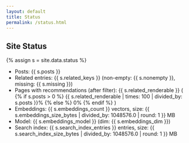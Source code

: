 ```yaml
---
layout: default
title: Status
permalink: /status.html
---
```


<h2>Site Status</h2>

{% assign s = site.data.status %}
<ul>
  <li>Posts: {{ s.posts }}</li>
  <li>Related entries: {{ s.related_keys }} (non-empty: {{ s.nonempty }}, missing: {{ s.missing }})</li>
  <li>Pages with recommendations (after filter):
    {{ s.related_renderable }} (
    {% if s.posts > 0 %}
      {{ s.related_renderable | times: 100 | divided_by: s.posts }}%
    {% else %}
      0%
    {% endif %}
    )
  </li>
  <li>Embeddings: {{ s.embeddings_count }} vectors, size: {{ s.embeddings_size_bytes | divided_by: 1048576.0 | round: 1 }} MB</li>
  <li>Model: {{ s.embeddings_model }} (dim: {{ s.embeddings_dim }})</li>
  <li>Search index: {{ s.search_index_entries }} entries, size: {{ s.search_index_size_bytes | divided_by: 1048576.0 | round: 1 }} MB</li>
  
</ul>
